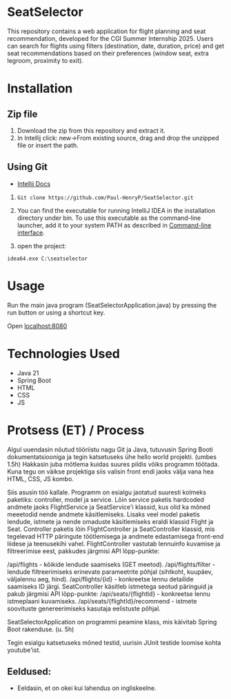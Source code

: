 # SeatSelector
This repository contains a web application for flight planning and seat recommendation, developed for the CGI Summer Internship 2025. Users can search for flights using filters (destination, date, duration, price) and get seat recommendations based on their preferences (window seat, extra legroom, proximity to exit).

# Installation

## Zip file

1. Download the zip from this repository and extract it.
2. In Intellij click: new->From existing source, drag and drop the unzipped file or insert the path.

## Using Git
- [Intellij Docs](https://www.jetbrains.com/help/idea/opening-files-from-command-line.html)

1.  `Git clone https://github.com/Paul-HenryP/SeatSelector.git`

2.  You can find the executable for running IntelliJ IDEA in the installation directory under bin. To use this executable as the command-line launcher, add it to your system PATH as described in [Command-line interface](https://www.jetbrains.com/help/idea/working-with-the-ide-features-from-command-line.html).

4. open the project:

  `idea64.exe C:\seatselector`

# Usage

Run the main java program (SeatSelectorApplication.java) by pressing the run button or using a shortcut key.

Open [localhost:8080](http://localhost:8080)

# Technologies Used

- Java 21
- Spring Boot
- HTML
- CSS
- JS

# Protsess (ET) / Process
Algul uuendasin nõutud tööriistu nagu Git ja Java, tutuvusin Spring Booti dokumentatsiooniga ja tegin katsetuseks ühe hello world projekti. (umbes 1.5h) Hakkasin juba mõtlema kuidas suures pildis võiks programm töötada. Kuna tegu on väikse projektiga siis valisin front endi jaoks välja vana hea HTML, CSS, JS kombo. 

Siis asusin töö kallale. Programm on esialgu jaotatud suuresti kolmeks paketiks: controller, model ja service. Lõin service paketis hardcoded andmete jaoks FlightService ja SeatService'i klassid, kus olid ka mõned meeetodid nende andmete käsitlemiseks. Lisaks veel model paketis lendude, istmete ja nende omaduste käsitlemiseks eraldi klassid Flight ja Seat. Controller paketis lõin FlightController ja SeatController klassid, mis tegelevad HTTP päringute töötlemisega ja andmete edastamisega front-end liidese ja teenusekihi vahel. FlightController vastutab lennuinfo kuvamise ja filtreerimise eest, pakkudes järgmisi API lõpp-punkte:

/api/flights - kõikide lendude saamiseks (GET meetod).
/api/flights/filter - lendude filtreerimiseks erinevate parameetrite põhjal (sihtkoht, kuupäev, väljalennu aeg, hind).
/api/flights/{id} - konkreetse lennu detailide saamiseks ID järgi.
SeatController käsitleb istmetega seotud päringuid ja pakub järgmisi API lõpp-punkte:
/api/seats/{flightId} - konkreetse lennu istmeplaani kuvamiseks.
/api/seats/{flightId}/recommend - istmete soovituste genereerimiseks kasutaja eelistuste põhjal.

SeatSelectorApplication on programmi peamine klass, mis käivitab Spring Boot rakenduse. (u. 5h)

Tegin esialgu katsetuseks mõned testid, uurisin JUnit testide loomise kohta youtube'ist.

## Eeldused:
- Eeldasin, et on okei kui lahendus on ingliskeelne.



